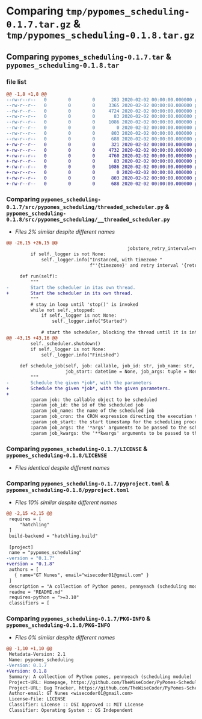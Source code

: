 # Comparing `tmp/pypomes_scheduling-0.1.7.tar.gz` & `tmp/pypomes_scheduling-0.1.8.tar.gz`

## Comparing `pypomes_scheduling-0.1.7.tar` & `pypomes_scheduling-0.1.8.tar`

### file list

```diff
@@ -1,8 +1,8 @@
--rw-r--r--   0        0        0      283 2020-02-02 00:00:00.000000 pypomes_scheduling-0.1.7/src/pypomes_scheduling/__init__.py
--rw-r--r--   0        0        0     3365 2020-02-02 00:00:00.000000 pypomes_scheduling-0.1.7/src/pypomes_scheduling/scheduling_pomes.py
--rw-r--r--   0        0        0     4724 2020-02-02 00:00:00.000000 pypomes_scheduling-0.1.7/src/pypomes_scheduling/threaded_scheduler.py
--rw-r--r--   0        0        0       83 2020-02-02 00:00:00.000000 pypomes_scheduling-0.1.7/.gitignore
--rw-r--r--   0        0        0     1086 2020-02-02 00:00:00.000000 pypomes_scheduling-0.1.7/LICENSE
--rw-r--r--   0        0        0        0 2020-02-02 00:00:00.000000 pypomes_scheduling-0.1.7/README.md
--rw-r--r--   0        0        0      803 2020-02-02 00:00:00.000000 pypomes_scheduling-0.1.7/pyproject.toml
--rw-r--r--   0        0        0      688 2020-02-02 00:00:00.000000 pypomes_scheduling-0.1.7/PKG-INFO
+-rw-r--r--   0        0        0      321 2020-02-02 00:00:00.000000 pypomes_scheduling-0.1.8/src/pypomes_scheduling/__init__.py
+-rw-r--r--   0        0        0     4732 2020-02-02 00:00:00.000000 pypomes_scheduling-0.1.8/src/pypomes_scheduling/__threaded_scheduler.py
+-rw-r--r--   0        0        0     4760 2020-02-02 00:00:00.000000 pypomes_scheduling-0.1.8/src/pypomes_scheduling/scheduling_pomes.py
+-rw-r--r--   0        0        0       83 2020-02-02 00:00:00.000000 pypomes_scheduling-0.1.8/.gitignore
+-rw-r--r--   0        0        0     1086 2020-02-02 00:00:00.000000 pypomes_scheduling-0.1.8/LICENSE
+-rw-r--r--   0        0        0        0 2020-02-02 00:00:00.000000 pypomes_scheduling-0.1.8/README.md
+-rw-r--r--   0        0        0      803 2020-02-02 00:00:00.000000 pypomes_scheduling-0.1.8/pyproject.toml
+-rw-r--r--   0        0        0      688 2020-02-02 00:00:00.000000 pypomes_scheduling-0.1.8/PKG-INFO
```

### Comparing `pypomes_scheduling-0.1.7/src/pypomes_scheduling/threaded_scheduler.py` & `pypomes_scheduling-0.1.8/src/pypomes_scheduling/__threaded_scheduler.py`

 * *Files 2% similar despite different names*

```diff
@@ -26,15 +26,15 @@
                                             jobstore_retry_interval=retry_interval)
         if self._logger is not None:
             self._logger.info("Instanced, with timezone "
                               f"'{timezone}' and retry interval '{retry_interval}'")
 
     def run(self):
         """
-        Start the scheduler in itas own thread.
+        Start the scheduler in its own thread.
         """
         # stay in loop until 'stop()' is invoked
         while not self._stopped:
             if self._logger is not None:
                 self._logger.info("Started")
 
             # start the scheduler, blocking the thread until it is interrupted
@@ -43,15 +43,16 @@
         self._scheduler.shutdown()
         if self._logger is not None:
             self._logger.info("Finished")
 
     def schedule_job(self, job: callable, job_id: str, job_name: str, job_cron: str = None,
                      job_start: datetime = None, job_args: tuple = None, job_kwargs: dict = None):
         """
-        Schedule the given *job*, with the parameters
+        Schedule the given *job*, with the given parameters.
+
         :param job: the callable object to be scheduled
         :param job_id: the id of the scheduled job
         :param job_name: the name of the scheduled job
         :param job_cron: the CRON expression directing the execution times
         :param job_start: the start timestamp for the scheduling process
         :param job_args: the '*args' arguments to be passed to the scheduled job
         :param job_kwargs: the '**kwargs' arguments to be passed to the scheduled job
```

### Comparing `pypomes_scheduling-0.1.7/LICENSE` & `pypomes_scheduling-0.1.8/LICENSE`

 * *Files identical despite different names*

### Comparing `pypomes_scheduling-0.1.7/pyproject.toml` & `pypomes_scheduling-0.1.8/pyproject.toml`

 * *Files 10% similar despite different names*

```diff
@@ -2,15 +2,15 @@
 requires = [
     "hatchling"
 ]
 build-backend = "hatchling.build"
 
 [project]
 name = "pypomes_scheduling"
-version = "0.1.7"
+version = "0.1.8"
 authors = [
   { name="GT Nunes", email="wisecoder01@gmail.com" }
 ]
 description = "A collection of Python pomes, pennyeach (scheduling module)"
 readme = "README.md"
 requires-python = ">=3.10"
 classifiers = [
```

### Comparing `pypomes_scheduling-0.1.7/PKG-INFO` & `pypomes_scheduling-0.1.8/PKG-INFO`

 * *Files 0% similar despite different names*

```diff
@@ -1,10 +1,10 @@
 Metadata-Version: 2.1
 Name: pypomes_scheduling
-Version: 0.1.7
+Version: 0.1.8
 Summary: A collection of Python pomes, pennyeach (scheduling module)
 Project-URL: Homepage, https://github.com/TheWiseCoder/PyPomes-Scheduling
 Project-URL: Bug Tracker, https://github.com/TheWiseCoder/PyPomes-Scheduling/issues
 Author-email: GT Nunes <wisecoder01@gmail.com>
 License-File: LICENSE
 Classifier: License :: OSI Approved :: MIT License
 Classifier: Operating System :: OS Independent
```

